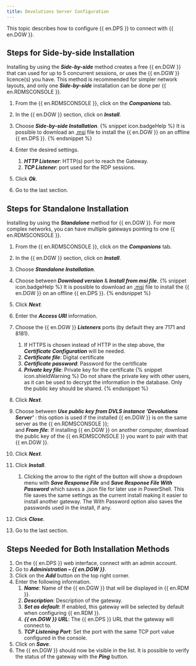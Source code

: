 ```yaml
---
title: Devolutions Server Configuration
---
```

This topic describes how to configure {{ en.DPS }} to connect with {{ en.DGW }}.  

## Steps for Side-by-side Installation 
Installing by using the ***Side-by-side*** method creates a free {{ en.DGW }} that can used for up to 5 concurrent sessions, or uses the {{ en.DGW }} licence(s) you have. This method is recommended for simpler network layouts, and only one ***Side-by-side*** installation can be done per {{ en.RDMSCONSOLE }}.
1. From the {{ en.RDMSCONSOLE }}, click on the ***Companions*** tab.
1. In the {{ en.DGW }} section, click on ***Install***.
1. Choose ***Side-by-side Installation***.
{% snippet icon.badgeHelp %}
It is possible to download an [.msi](https://devolutions.net/gateway/download) file to install the {{ en.DGW }} on an offline {{ en.DPS }}.
{% endsnippet %}  

1. Enter the desired settings.
    1. ***HTTP Listener***: HTTP(s) port to reach the Gateway.	
    1. ***TCP Listener***: port used for the RDP sessions.
1. Click ***Ok***.
1. Go to the last section.

## Steps for Standalone Installation
Installing by using the ***Standalone*** method for {{ en.DGW }}. For more complex networks, you can have multiple gateways pointing to one {{ en.RDMSCONSOLE }}.
1. From the {{ en.RDMSCONSOLE }}, click on the ***Companions*** tab.
1. In the {{ en.DGW }} section, click on ***Install***.
1. Choose ***Standalone Installation***.
1. Choose between ***Download version*** & ***Install from msi file***.
{% snippet icon.badgeHelp %}
It is possible to download an [.msi](https://devolutions.net/gateway/download) file to install the {{ en.DGW }} on an offline {{ en.DPS }}.
{% endsnippet %}  

1. Click ***Next***.
1. Enter the ***Access URI*** information.
1. Choose the {{ en.DGW }} ***Listeners*** ports (by default they are 7171 and 8181).
    1. If HTTPS is chosen instead of HTTP in the step above, the ***Certificate Configuration*** will be needed.
    1. ***Certificate file***: Digital certificate
    1. ***Certificate password***: Password for the certificate
    1. ***Private key file***: Private key for the certificate
{% snippet icon.shieldWarning %}
Do not share the private key with other users, as it can be used to decrypt the information in the database. Only the public key should be shared.
{% endsnippet %}  

1. Click ***Next***.
1. Choose between ***Use public key from DVLS instance 'Devolutions Server'*** : this option is used if the installed {{ en.DGW }} is on the same server as the {{ en.RDMSCONSOLE }};  
and ***From file***: If installing {{ en.DGW }} on another computer, download the public key of the {{ en.RDMSCONSOLE }} you want to pair with that {{ en.DGW }}.
1. Click ***Next***.
1. Click ***Install***. 
    1. Clicking the arrow to the right of the button will show a dropdown menu with ***Save Response File*** and ***Save Response File With Password*** which saves a .json file for later use in PowerShell. This file saves the same settings as the current install making it easier to install another gateway. The With Password option also saves the passwords used in the install, if any.
1. Click ***Close***.
1. Go to the last section.

## Steps Needed for Both Installation Methods
1. On the {{ en.DPS }} web interface, connect with an admin account.
1. Go to ***Administration – {{ en.DGW }}***.
1. Click on the ***Add*** button on the top right corner.
1. Enter the following information.
    1. ***Name***: Name of the {{ en.DGW }} that will be displayed in {{ en.RDM }}.
    1. ***Description***: Description of the gateway.
    1. ***Set as default***: If enabled, this gateway will be selected by default when configuring {{ en.RDM }}.
    1. ***{{ en.DGW }} URL***: The {{ en.DPS }} URL that the gateway will connect to.
    1. ***TCP Listening Port***: Set the port with the same TCP port value configured in the console.
1. Click on ***Save***.
1. The {{ en.DGW }} should now be visible in the list. It is possible to verify the status of the gateway with the ***Ping*** button.

